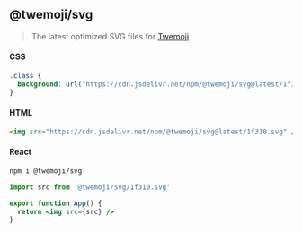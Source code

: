 ## @twemoji/svg

> The latest optimized SVG files for
> [Twemoji](https://github.com/jdecked/twemoji).

#### CSS

```css
.class {
  background: url("https://cdn.jsdelivr.net/npm/@twemoji/svg@latest/1f310.svg");
}
```

#### HTML

```html
<img src="https://cdn.jsdelivr.net/npm/@twemoji/svg@latest/1f310.svg" />
```

#### React

```bash
npm i @twemoji/svg
```

```jsx
import src from '@twemoji/svg/1f310.svg'

export function App() {
  return <img src={src} />
}
```
